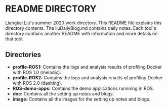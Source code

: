# README DIRECTORY

Liangkai Liu's summer 2020 work directory. This README file explains this directory contents. The liuDailyBlog.md contains daily notes. Each tool's directory contains another README with information and more details on that tool.

## __Directories__
* **profile-ROS1:** Contains the logs and analysis results of profiling Docker with ROS 1.0 (melodic).
* **profile-ROS2:** Contains the logs and analysis results of profiling Docker with ROS 2.0 (dashing).
* **ROS-demo-apps:** Contains the demo applications runnning in ROS.
* **doc:** Contains all the setting up notes and blogs.
* **image:** Contains all the images for the setting up notes and blogs.

